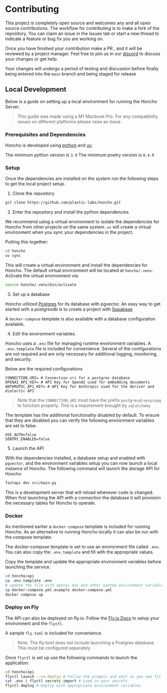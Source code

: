 # Contributing

This project is completely open source and welcomes any and all open source
contributions. The workflow for contributing is to make a fork of the
repository. You can claim an issue in the issues tab or start a new thread to
indicate a feature or bug fix you are working on.

Once you have finished your contribution make a PR , and it will be reviewed by
a project manager. Feel free to join us in our
[discord](http://discord.gg/plasticlabs) to discuss your changes or get help.

Your changes will undergo a period of testing and discussion before finally
being entered into the `main` branch and being staged for release

## Local Development

Below is a guide on setting up a local environment for running the Honcho
Server.

> This guide was made using a M1 Macbook Pro. For any compatibility issues
> on different platforms please raise an Issue.

### Prerequisites and Dependencies

Honcho is developed using [python](https://www.python.org/) and [uv](https://docs.astral.sh/uv/).

The minimum python version is `3.9`
The minimum poetry version is `0.4.9`

### Setup

Once the dependencies are installed on the system run the following steps to get
the local project setup.

1. Clone the repository

```bash
git clone https://github.com/plastic-labs/honcho.git
```

2. Enter the repository and install the python dependencies

We recommend using a virtual environment to isolate the dependencies for Honcho
from other projects on the same system. `uv` will create a virtual environment
when you sync your dependencies in the project.

Putting this together:

```bash
cd honcho
uv sync
```

This will create a virtual environment and install the dependencies for Honcho.
The default virtual environment will be located at `honcho/.venv`. Activate the
virtual environment via:

```bash
source honcho/.venv/bin/activate
```

3. Set up a database

Honcho utilized [Postgres](https://www.postgresql.org/) for its database with
pgvector. An easy way to get started with a postgresdb is to create a project
with [Supabase](https://supabase.com/)

A `docker-compose` template is also available with a database configuration
available.

4. Edit the environment variables.

Honcho uses a `.env` file for managing runtime environment variables. A
`.env.template` file is included for convenience. Several of the configurations
are not required and are only necessary for additional logging, monitoring, and
security.

Below are the required configurations

```env
CONNECTION_URI= # Connection uri for a postgres database
OPENAI_API_KEY= # API Key for OpenAI used for embedding documents
ANTHROPIC_API_KEY= # API Key for Anthropic used for the deriver and dialectic API
```

> Note that the `CONNECTION_URI` must have the prefix `postgresql+psycopg` to
> function properly. This is a requirement brought by `sqlalchemy`

The template has the additional functionality disabled by default. To ensure
that they are disabled you can verify the following environment variables are
set to false.

```env
USE_AUTH=false
SENTRY_ENABLED=false
```

5. Launch the API

With the dependencies installed, a database setup and enabled with `pgvector`,
and the environment variables setup you can now launch a local instance of
Honcho. The following command will launch the storage API for Honcho

```bash
fastapi dev src/main.py
```

This is a development server that will reload whenever code is changed. When
first launching the API with a connection the database it will provision the
necessary tables for Honcho to operate.

### Docker

As mentioned earlier a `docker-compose` template is included for running Honcho.
As an alternative to running Honcho locally it can also be run with the compose
template.

The docker-compose template is set to use an environment file called `.env`.
You can also copy the `.env.template` and fill with the appropriate values.

Copy the template and update the appropriate environment variables before
launching the service.

```bash
cd honcho/api
cp .env.template .env
# update the file with openai key and other wanted environment variables
cp docker-compose.yml.example docker-compose.yml
docker compose up
```

### Deploy on Fly

The API can also be deployed on fly.io. Follow the [Fly.io
Docs](https://fly.io/docs/getting-started/) to setup your environment and the
`flyctl`.

A sample `fly.toml` is included for convenience.

> Note. The fly.toml does not include launching a Postgres database. This must
> be configured separately

Once `flyctl` is set up use the following commands to launch the application:

```bash
cd honcho/api
flyctl launch --no-deploy # Follow the prompts and edit as you see fit
cat .env | flyctl secrets import # Load in your secrets
flyctl deploy # Deploy with appropriate environment variables
```
